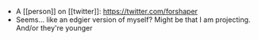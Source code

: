 - A [[person]] on [[twitter]]: https://twitter.com/forshaper
- Seems... like an edgier version of myself? Might be that I am projecting. And/or they're younger
